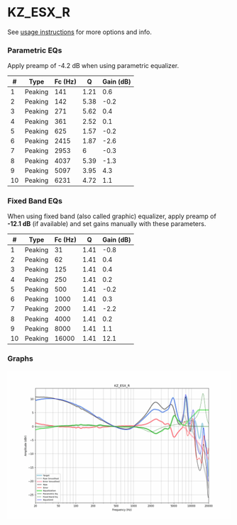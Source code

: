 # KZ_ESX_R
See [usage instructions](https://github.com/jaakkopasanen/AutoEq#usage) for more options and info.

### Parametric EQs
Apply preamp of -4.2 dB when using parametric equalizer.

|   # | Type    |   Fc (Hz) |    Q |   Gain (dB) |
|-----|---------|-----------|------|-------------|
|   1 | Peaking |       141 | 1.21 |         0.6 |
|   2 | Peaking |       142 | 5.38 |        -0.2 |
|   3 | Peaking |       271 | 5.62 |         0.4 |
|   4 | Peaking |       361 | 2.52 |         0.1 |
|   5 | Peaking |       625 | 1.57 |        -0.2 |
|   6 | Peaking |      2415 | 1.87 |        -2.6 |
|   7 | Peaking |      2953 | 6    |        -0.3 |
|   8 | Peaking |      4037 | 5.39 |        -1.3 |
|   9 | Peaking |      5097 | 3.95 |         4.3 |
|  10 | Peaking |      6231 | 4.72 |         1.1 |

### Fixed Band EQs
When using fixed band (also called graphic) equalizer, apply preamp of **-12.1 dB** (if available) and set gains manually with these parameters.

|   # | Type    |   Fc (Hz) |    Q |   Gain (dB) |
|-----|---------|-----------|------|-------------|
|   1 | Peaking |        31 | 1.41 |        -0.8 |
|   2 | Peaking |        62 | 1.41 |         0.4 |
|   3 | Peaking |       125 | 1.41 |         0.4 |
|   4 | Peaking |       250 | 1.41 |         0.2 |
|   5 | Peaking |       500 | 1.41 |        -0.2 |
|   6 | Peaking |      1000 | 1.41 |         0.3 |
|   7 | Peaking |      2000 | 1.41 |        -2.2 |
|   8 | Peaking |      4000 | 1.41 |         0.2 |
|   9 | Peaking |      8000 | 1.41 |         1.1 |
|  10 | Peaking |     16000 | 1.41 |        12.1 |

### Graphs
![](./KZ_ESX_R.png)
